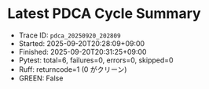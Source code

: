 # Latest PDCA Cycle Summary

- Trace ID: `pdca_20250920_202809`
- Started: 2025-09-20T20:28:09+09:00
- Finished: 2025-09-20T20:31:25+09:00
- Pytest: total=6, failures=0, errors=0, skipped=0
- Ruff: returncode=1 (0 がクリーン)
- GREEN: False
